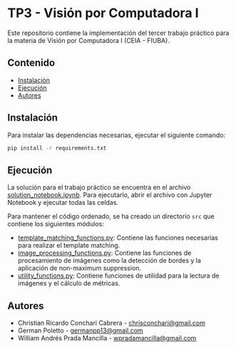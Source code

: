# TP3 - Visión por Computadora I

Este repositorio contiene la implementación del tercer trabajo práctico para la materia de Visión por Computadora I (CEIA - FIUBA).

## Contenido
- [Instalación](##instalación)
- [Ejecución](##ejecución)
- [Autores](##autores)

## Instalación
Para instalar las dependencias necesarias, ejecutar el siguiente comando:

```bash
pip install -r requirements.txt
```

## Ejecución
La solución para el trabajo práctico se encuentra en el archivo [solution_notebook.ipynb](solution_notebook.ipynb). Para ejecutarlo, abrir el archivo con Jupyter Notebook y ejecutar todas las celdas.

Para mantener el código ordenado, se ha creado un directorio `src` que contiene los siguientes módulos:
- [template_matching_functions.py](src/template_matching_functions.py): Contiene las funciones necesarias para realizar el template matching.
- [image_processing_functions.py](src/image_processing_functions.py): Contiene las funciones de procesamiento de imágenes como la detección de bordes y la aplicación de non-maximum suppression.
- [utility_functions.py](src/utility_functions.py): Contiene funciones de utilidad para la lectura de imágenes y el cálculo de métricas.

## Autores
- Christian Ricardo Conchari Cabrera - chrisconchari@gmail.com
- German Poletto - germanpp13@gmail.com
- William Andrés Prada Mancilla - wpradamancilla@gmail.com
